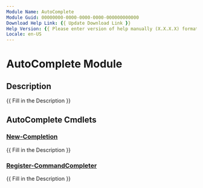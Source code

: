 ```yaml
---
Module Name: AutoComplete
Module Guid: 00000000-0000-0000-0000-000000000000
Download Help Link: {{ Update Download Link }}
Help Version: {{ Please enter version of help manually (X.X.X.X) format }}
Locale: en-US
---
```


# AutoComplete Module
## Description
{{ Fill in the Description }}

## AutoComplete Cmdlets
### [New-Completion](New-Completion.md)
{{ Fill in the Description }}

### [Register-CommandCompleter](Register-CommandCompleter.md)
{{ Fill in the Description }}

